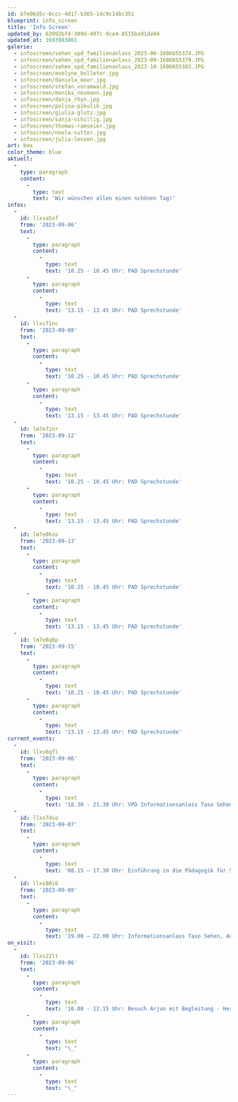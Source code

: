 ```yaml
---
id: b7e06d5c-0ccc-4d17-b365-14c9c14bc351
blueprint: info_screen
title: 'Info Screen'
updated_by: 63992bf4-309d-497c-9ce4-8515ba91de04
updated_at: 1693983861
galerie:
  - infoscreen/sehen_vpd_familienanlass_2023-06-1686655374.JPG
  - infoscreen/sehen_vpd_familienanlass_2023-09-1686655379.JPG
  - infoscreen/sehen_vpd_familienanlass_2023-10-1686655383.JPG
  - infoscreen/evelyne_bolleter.jpg
  - infoscreen/daniela_moor.jpg
  - infoscreen/stefan_voramwald.jpg
  - infoscreen/monika_neumann.jpg
  - infoscreen/danja_rhyn.jpg
  - infoscreen/polina-pikulik.jpg
  - infoscreen/giulia-glutz.jpg
  - infoscreen/sanja-schillig.jpg
  - infoscreen/thomas-ramseier.jpg
  - infoscreen/noela-sutter.jpg
  - infoscreen/julia-lenzen.jpg
art: box
color_theme: blue
aktuell:
  -
    type: paragraph
    content:
      -
        type: text
        text: 'Wir wünschen allen einen schönen Tag!'
infos:
  -
    id: llxsa5xf
    from: '2023-09-06'
    text:
      -
        type: paragraph
        content:
          -
            type: text
            text: '10.25 - 10.45 Uhr: PAD Sprechstunde'
      -
        type: paragraph
        content:
          -
            type: text
            text: '13.15 - 13.45 Uhr: PAD Sprechstunde'
  -
    id: llxsf1nc
    from: '2023-09-08'
    text:
      -
        type: paragraph
        content:
          -
            type: text
            text: '10.25 - 10.45 Uhr: PAD Sprechstunde'
      -
        type: paragraph
        content:
          -
            type: text
            text: '13.15 - 13.45 Uhr: PAD Sprechstunde'
  -
    id: lm7e7inr
    from: '2023-09-12'
    text:
      -
        type: paragraph
        content:
          -
            type: text
            text: '10.25 - 10.45 Uhr: PAD Sprechstunde'
      -
        type: paragraph
        content:
          -
            type: text
            text: '13.15 - 13.45 Uhr: PAD Sprechstunde'
  -
    id: lm7e86zo
    from: '2023-09-13'
    text:
      -
        type: paragraph
        content:
          -
            type: text
            text: '10.25 - 10.45 Uhr: PAD Sprechstunde'
      -
        type: paragraph
        content:
          -
            type: text
            text: '13.15 - 13.45 Uhr: PAD Sprechstunde'
  -
    id: lm7e8q6p
    from: '2023-09-15'
    text:
      -
        type: paragraph
        content:
          -
            type: text
            text: '10.25 - 10.45 Uhr: PAD Sprechstunde'
      -
        type: paragraph
        content:
          -
            type: text
            text: '13.15 - 13.45 Uhr: PAD Sprechstunde'
current_events:
  -
    id: llxs6qfl
    from: '2023-09-06'
    text:
      -
        type: paragraph
        content:
          -
            type: text
            text: '18.30 - 21.30 Uhr: VPD Informationsanlass Taso Sehen, Aula – Viel Vergnügen!'
  -
    id: llxs7dso
    from: '2023-09-07'
    text:
      -
        type: paragraph
        content:
          -
            type: text
            text: '08.15 – 17.30 Uhr: Einführung in die Pädagogik für Schwerhörige und Gehörlose 2023/2024, Aula – Viel Vergnügen'
  -
    id: llxs80i6
    from: '2023-09-08'
    text:
      -
        type: paragraph
        content:
          -
            type: text
            text: '19.00 – 22.00 Uhr: Informationsanlass Taso Sehen, Aula – Viel Vergnügen!'
on_visit:
  -
    id: llxs22lt
    from: '2023-09-06'
    text:
      -
        type: paragraph
        content:
          -
            type: text
            text: '10.00 - 12.15 Uhr: Besuch Arjun mit Begleitung - Herzlich willkommen!'
      -
        type: paragraph
        content:
          -
            type: text
            text: "\_"
      -
        type: paragraph
        content:
          -
            type: text
            text: "\_"
---
```

